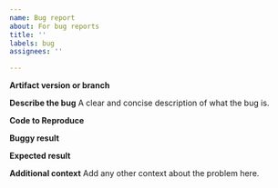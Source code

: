 ```yaml
---
name: Bug report
about: For bug reports
title: ''
labels: bug
assignees: ''

---
```


**Artifact version or branch**


**Describe the bug**
A clear and concise description of what the bug is.


**Code to Reproduce**


**Buggy result**


**Expected result**


**Additional context**
Add any other context about the problem here.

